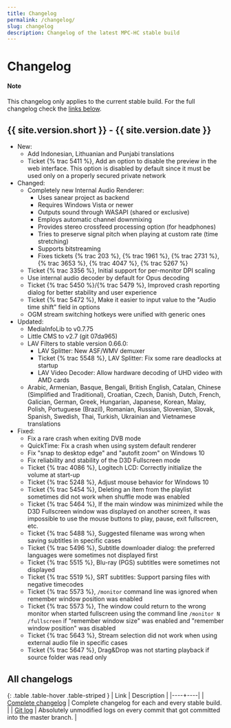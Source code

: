 ```yaml
---
title: Changelog
permalink: /changelog/
slug: changelog
description: Changelog of the latest MPC-HC stable build
---
```


# Changelog

<div class="alert alert-info" role="alert">
    <h4><span class="fa fa-info-circle" aria-hidden="true"></span> Note</h4>
    <p>
        This changelog only applies to the current stable build.
        For the full changelog check the <a href="#all-changelogs" class="alert-link">links below</a>.
   </p>
</div>

## {{ site.version.short }} - {{ site.version.date }}

* New:
  * Add Indonesian, Lithuanian and Punjabi translations
  * Ticket {% trac 5411 %}, Add an option to disable the preview in the web interface. This option is
    disabled by default since it must be used only on a properly secured private network
* Changed:
  * Completely new Internal Audio Renderer:
      * Uses sanear project as backend
      * Requires Windows Vista or newer
      * Outputs sound through WASAPI (shared or exclusive)
      * Employs automatic channel downmixing
      * Provides stereo crossfeed processing option (for headphones)
      * Tries to preserve signal pitch when playing at custom rate (time stretching)
      * Supports bitstreaming
      * Fixes tickets {% trac 203 %}, {% trac 1961 %}, {% trac 2731 %}, {% trac 3653 %}, {% trac 4047 %}, {% trac 5267 %}
  * Ticket {% trac 3356 %}, Initial support for per-monitor DPI scaling
  * Use internal audio decoder by default for Opus decoding
  * Ticket {% trac 5450 %}/{% trac 5479 %}, Improved crash reporting dialog for better stability and user experience
  * Ticket {% trac 5472 %}, Make it easier to input value to the "Audio time shift" field in options
  * OGM stream switching hotkeys were unified with generic ones
* Updated:
    * MediaInfoLib to v0.7.75
    * Little CMS to v2.7 (git 07da965)
    * LAV Filters to stable version 0.66.0:
        * LAV Splitter: New ASF/WMV demuxer
        * Ticket {% trac 5548 %}, LAV Splitter: Fix some rare deadlocks at startup
        * LAV Video Decoder: Allow hardware decoding of UHD video with AMD cards
    * Arabic, Armenian, Basque, Bengali, British English, Catalan, Chinese (Simplified and Traditional),
      Croatian, Czech, Danish, Dutch, French, Galician, German, Greek, Hungarian, Japanese, Korean, Malay,
      Polish, Portuguese (Brazil), Romanian, Russian, Slovenian, Slovak, Spanish, Swedish, Thai, Turkish,
      Ukrainian and Vietnamese translations
* Fixed:
  * Fix a rare crash when exiting DVB mode
  * QuickTime: Fix a crash when using system default renderer
  * Fix "snap to desktop edge" and "autofit zoom" on Windows 10
  * Fix reliability and stability of the D3D Fullscreen mode
  * Ticket {% trac 4086 %}, Logitech LCD: Correctly initialize the volume at start-up
  * Ticket {% trac 5248 %}, Adjust mouse behavior for Windows 10
  * Ticket {% trac 5454 %}, Deleting an item from the playlist sometimes did not work when shuffle mode was enabled
  * Ticket {% trac 5464 %}, If the main window was minimized while the D3D Fullscreen window was displayed on another screen,
    it was impossible to use the mouse buttons to play, pause, exit fullscreen, etc.
  * Ticket {% trac 5488 %}, Suggested filename was wrong when saving subtitles in specific cases
  * Ticket {% trac 5496 %}, Subtitle downloader dialog: the preferred languages were sometimes not displayed first
  * Ticket {% trac 5515 %}, Blu-ray (PGS) subtitles were sometimes not displayed
  * Ticket {% trac 5519 %}, SRT subtitles: Support parsing files with negative timecodes
  * Ticket {% trac 5573 %}, `/monitor` command line was ignored when remember window position was enabled
  * Ticket {% trac 5573 %}, The window could return to the wrong monitor when started fullscreen using the command line
    `/monitor N /fullscreen` if "remember window size" was enabled and "remember window position" was disabled
  * Ticket {% trac 5643 %}, Stream selection did not work when using external audio file in specific cases
  * Ticket {% trac 5647 %}, Drag&Drop was not starting playback if source folder was read only


## All changelogs

<div markdown="1" class="table-responsive">

{: .table .table-hover .table-striped }
| Link | Description |
|----+----|
| [Complete changelog](https://trac.mpc-hc.org/wiki/Changelog) | Complete changelog for each and every stable build. |
| [Git log](https://github.com/mpc-hc/mpc-hc/commits/master/) | Absolutely unmodified logs on every commit that got committed into the master branch. |

</div>
